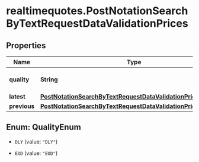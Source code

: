 # realtimequotes.PostNotationSearchByTextRequestDataValidationPrices

## Properties

Name | Type | Description | Notes
------------ | ------------- | ------------- | -------------
**quality** | **String** | Quality of the price. | [optional] [default to &#39;EOD&#39;]
**latest** | [**PostNotationSearchByTextRequestDataValidationPricesLatest**](PostNotationSearchByTextRequestDataValidationPricesLatest.md) |  | [optional] 
**previous** | [**PostNotationSearchByTextRequestDataValidationPricesPrevious**](PostNotationSearchByTextRequestDataValidationPricesPrevious.md) |  | [optional] 



## Enum: QualityEnum


* `DLY` (value: `"DLY"`)

* `EOD` (value: `"EOD"`)




